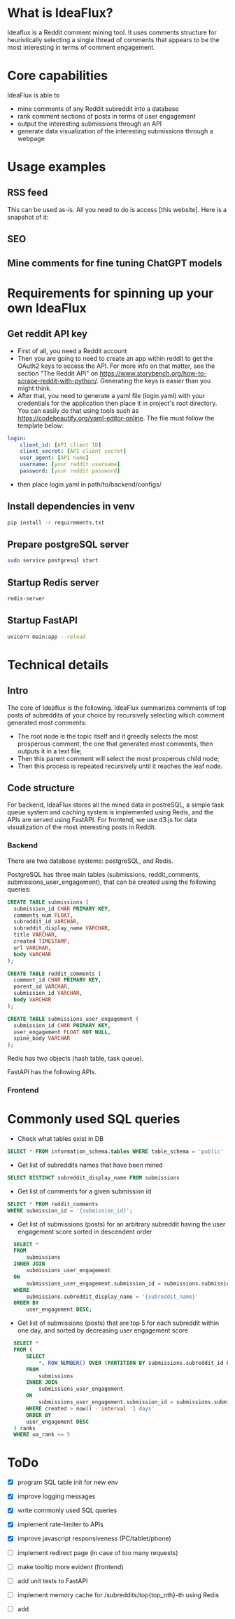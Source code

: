# What is IdeaFlux?
Ideaflux is a Reddit comment mining tool. It uses comments structure for heuristically selecting a single thread of comments that appears to be the most interesting in terms of comment engagement. 
# Core capabilities
IdeaFlux is able to 
- mine comments of any Reddit subreddit into a database
- rank comment sections of posts in terms of user engagement 
- output the interesting submissions through an API
- generate data visualization of the interesting submissions through a webpage 
# Usage examples
## RSS feed
This can be used as-is. All you need to do is access [this website]. Here is a snapshot of it: 
## SEO
## Mine comments for fine tuning ChatGPT models


# Requirements for spinning up your own IdeaFlux
## Get reddit API key
- First of all, you need a Reddit account
- Then you are going to need to create an app within reddit to get the OAuth2 keys to access the API. For more info on that matter, see the section "The Reddit API" on https://www.storybench.org/how-to-scrape-reddit-with-python/. Generating the keys is easier than you might think.
- After that, you need to generate a yaml file (login.yaml) with your credentials for the application then place it in project's root directory. You can easily do that using tools such as https://codebeautify.org/yaml-editor-online. The file must follow the template below:
```yaml
login: 
    client_id: [API client ID]
    client_secret: [API client secret]
    user_agent: [API name]
    username: [your reddit username]
    password: [your reddit password]
```
- then place login.yaml in path/to/backend/configs/
## Install dependencies in venv
```bash
pip install -r requirements.txt
```
## Prepare postgreSQL server

```bash
sudo service postgresql start
```
## Startup Redis server
```bash
redis-server
```
## Startup FastAPI
```bash
uvicorn main:app --reload
```


# Technical details
## Intro
The core of Ideaflux is the following. IdeaFlux summarizes comments of top posts of subreddits of your choice by recursively selecting which comment generated most comments: 
- The root node is the topic itself and it greedly selects the most prosperous comment, the one that generated most comments, then outputs it in a text file;
- Then this parent comment will select the most prosperous child node;
- Then this process is repeated recursively until it reaches the leaf node.
## Code structure
For backend, IdeaFlux stores all the mined data in postreSQL, a simple task queue system and caching system is implemented using Redis, and the APIs are served using FastAPI. For frontend, we use d3.js for data visualization of the most interesting posts in Reddit.
### Backend
There are two database systems: postgreSQL, and Redis. 

PostgreSQL has three main tables (submissions, reddit_comments, submissions_user_engagement), that can be created using the following queries:
```SQL
CREATE TABLE submissions (
  submission_id CHAR PRIMARY KEY,
  comments_num FLOAT,
  subreddit_id VARCHAR,
  subreddit_display_name VARCHAR,
  title VARCHAR,
  created TIMESTAMP,
  url VARCHAR,
  body VARCHAR
);
```
```SQL
CREATE TABLE reddit_comments (
  comment_id CHAR PRIMARY KEY,
  parent_id VARCHAR,
  submission_id VARCHAR,
  body VARCHAR
);
```
```SQL
CREATE TABLE submissions_user_engagement (
  submission_id CHAR PRIMARY KEY,
  user_engagement FLOAT NOT NULL,
  spine_body VARCHAR
);
```



Redis has two objects (hash table, task queue). 

FastAPI has the following APIs.    
### Frontend

# Commonly used SQL queries
- Check what tables exist in DB
```SQL
SELECT * FROM information_schema.tables WHERE table_schema = 'public'
```

- Get list of subreddits names that have been mined
```SQL
SELECT DISTINCT subreddit_display_name FROM submissions
```

- Get list of comments for a given submission id
```SQL
SELECT * FROM reddit_comments 
WHERE submission_id = '{submission_id}';
```

- Get list of submissions (posts) for an arbitrary subreddit having the user engagement score sorted in descendent order
```SQL
  SELECT *
  FROM
      submissions
  INNER JOIN 
      submissions_user_engagement
  ON 
      submissions_user_engagement.submission_id = submissions.submission_id
  WHERE
      submissions.subreddit_display_name = '{subreddit_name}'
  ORDER BY
      user_engagement DESC;
```

- Get list of submissions (posts) that are top 5 for each subreddit within one day, and sorted by decreasing user engagement score
```SQL
  SELECT *
  FROM (
      SELECT 
          *, ROW_NUMBER() OVER (PARTITION BY submissions.subreddit_id ORDER BY user_engagement DESC) AS ua_rank
      FROM
          submissions
      INNER JOIN 
          submissions_user_engagement
      ON 
          submissions_user_engagement.submission_id = submissions.submission_id
      WHERE created > now() - interval '1 days'
      ORDER BY
      user_engagement DESC
  ) ranks
  WHERE ua_rank <= 5
```
# ToDo
- [x] program SQL table init for new env
- [x] improve logging messages
- [x] write commonly used SQL queries
- [x] implement rate-limiter to APIs
- [x] improve javascript responsiveness (PC/tablet/phone)
- [ ] implement redirect page (in case of too many requests)
- [ ] make tooltip more evident (frontend)
- [ ] add unit tests to FastAPI
- [ ] implement memory cache for /subreddits/top{top_nth}-th using Redis
- [ ] add 
 


